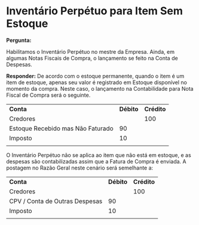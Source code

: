 # Inventário Perpétuo para Item Sem Estoque


  



**Pergunta:**

Habilitamos o Inventário Perpétuo no mestre da Empresa. Ainda, em algumas Notas Fiscais de Compra, o lançamento se feito na Conta de Despesas.
  

**Responder:**
De acordo com o estoque permanente, quando o item é um item de estoque, apenas seu valor é registrado em Estoque disponível no momento da compra. Neste caso, o lançamento na Contabilidade para Nota Fiscal de Compra será o seguinte.

| | | |
| --- | --- | --- |
| **Conta** | **Débito** | **Crédito** |
| Credores | | 100 |
| Estoque Recebido mas Não Faturado | 90 | |
| Imposto | 10 | |
| | | |

O Inventário Perpétuo não se aplica ao item que não está em estoque, e as despesas são contabilizadas assim que a Fatura de Compra é enviada. A postagem no Razão Geral neste cenário será semelhante a:

| | | |
| --- | --- | --- |
| **Conta** | **Débito** | **Crédito** |
| Credores | | 100 |
| CPV / Conta de Outras Despesas | 90 | |
| Imposto | 10 | |
| | | |
